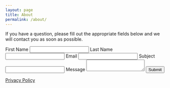 ```yaml
---
layout: page
title: About
permalink: /about/
---
```


<div>
    <p>
    If you have a question, please fill out the appropriate fields below and we will contact you as soon as possible.
    </p>
    <form action="https://formspree.io/f/xnqrjjok" method="POST" class="contact-form">
        <label>First Name</label>
        <input type="text" name="first-name" required/>
        <label>Last Name</label>
        <input type="text" name="last-name" />
        <label>Email</label>
        <input type="text" name="email" required/>
        <label>Subject</label>
        <input type="text" name="subject" required/>
        <label>Message</label>
        <textarea class="textarea" name="message" required></textarea>
        <button>Submit</button>
    </form>
    <div class="link">
        <a href="{{ site.baseurl }}/privacy">Privacy Policy</a>
    </div>
</div>
